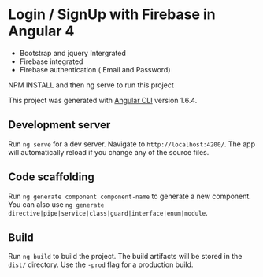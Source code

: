 # Login / SignUp with Firebase in Angular 4

* Bootstrap and jquery Intergrated
* Firebase integrated
* Firebase authentication ( Email and Password)

 NPM INSTALL and then ng serve to run this project



This project was generated with [Angular CLI](https://github.com/angular/angular-cli) version 1.6.4.




## Development server

Run `ng serve` for a dev server. Navigate to `http://localhost:4200/`. The app will automatically reload if you change any of the source files.

## Code scaffolding

Run `ng generate component component-name` to generate a new component. You can also use `ng generate directive|pipe|service|class|guard|interface|enum|module`.

## Build

Run `ng build` to build the project. The build artifacts will be stored in the `dist/` directory. Use the `-prod` flag for a production build.


